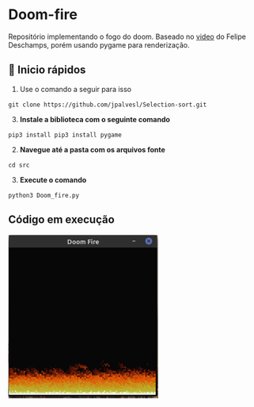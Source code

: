 # Doom-fire
Repositório implementando o fogo do doom.
Baseado no [video](https://www.youtube.com/watch?v=fxm8cadCqbs) do Felipe Deschamps, porém usando pygame para renderização.

## 🚀 Inicio rápidos
1. Use o comando a seguir para isso
```shell
git clone https://github.com/jpalvesl/Selection-sort.git
```

3. **Instale a biblioteca com o seguinte comando**  
  ```shell
  pip3 install pip3 install pygame 
  ```

2. **Navegue até a pasta com os arquivos fonte**  

```shell
cd src
```

3. **Execute o comando** 
  ```shell
  python3 Doom_fire.py
  ```

## Código em execução
<img src="assets/fire.png">